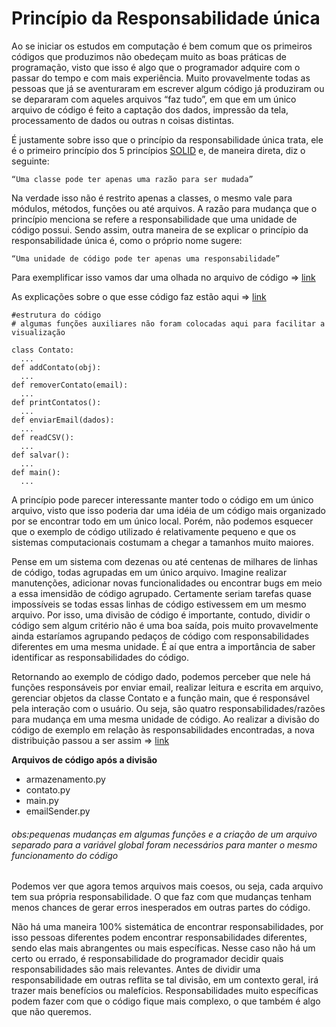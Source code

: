 # Princípio da Responsabilidade única

Ao se iniciar os estudos em computação é bem comum que os primeiros códigos que produzimos não obedeçam muito as boas práticas de programação, visto que isso é algo que o programador adquire com o passar do tempo e com mais experiência. Muito provavelmente todas as pessoas que já se aventuraram em escrever algum código já produziram ou se depararam com aqueles arquivos “faz tudo”, em que em um único arquivo de código é feito a captação dos dados, impressão da tela, processamento de dados ou outras n coisas distintas.

É justamente sobre isso que o princípio da responsabilidade única trata, ele é o primeiro princípio dos 5 princípios [SOLID](https://en.wikipedia.org/wiki/SOLID) e, de maneira direta, diz o seguinte:

    “Uma classe pode ter apenas uma razão para ser mudada”

Na verdade isso não é restrito apenas a classes, o mesmo vale para módulos, métodos, funções ou até arquivos. A razão para mudança que o princípio menciona se refere a responsabilidade que uma unidade de código possui. Sendo assim, outra maneira de se explicar o princípio da responsabilidade única é, como o próprio nome sugere:

    “Uma unidade de código pode ter apenas uma responsabilidade”

Para exemplificar isso vamos dar uma olhada no arquivo de código => [link](https://github.com/Vitor178/Principio_da_Responsabilidade_Unica/blob/master/codigo_antes/emailSender.py)

As explicações sobre o que esse código faz estão aqui => [link](https://github.com/Vitor178/Principio_da_Responsabilidade_Unica/blob/master/EmailSender.md)

```
#estrutura do código
# algumas funções auxiliares não foram colocadas aqui para facilitar a visualização

class Contato:
  ...
def addContato(obj):
  ...
def removerContato(email):
  ...
def printContatos():
  ...
def enviarEmail(dados):
  ...
def readCSV():
  ...
def salvar():
  ...
def main():
  ...
```

A princípio pode parecer interessante manter todo o código em um único arquivo, visto que isso poderia dar uma idéia de um código mais organizado por se encontrar todo em um único local. Porém, não podemos esquecer que o exemplo de código utilizado é relativamente pequeno e que os sistemas computacionais costumam a chegar a tamanhos muito maiores.

Pense em um sistema com dezenas ou até centenas de milhares de linhas de código, todas agrupadas em um único arquivo. Imagine realizar manutenções, adicionar novas funcionalidades ou encontrar bugs em meio a essa imensidão de código agrupado. Certamente seriam tarefas quase impossíveis se todas essas linhas de código estivessem em um mesmo arquivo. Por isso, uma divisão de código é importante, contudo, dividir o código sem algum critério não é uma boa saída, pois muito provavelmente ainda estaríamos agrupando pedaços de código com responsabilidades diferentes em uma mesma unidade. É aí que entra a importância de saber identificar as responsabilidades do código.

Retornando ao exemplo de código dado, podemos perceber que nele há funções responsáveis por enviar email, realizar leitura e escrita em arquivo, gerenciar objetos da classe Contato e a função main, que é responsável pela interação com o usuário. Ou seja, são quatro responsabilidades/razões para mudança em uma mesma unidade de código.
Ao realizar a divisão do código de exemplo em relação às responsabilidades encontradas, a nova distribuição passou a ser assim  => [link](https://github.com/Vitor178/Principio_da_Responsabilidade_Unica/tree/master/codigo_depois)

**Arquivos de código após a divisão**
* armazenamento.py
* contato.py
* main.py
* emailSender.py

###### obs:pequenas mudanças em algumas funções e a criação de um arquivo separado para a variável global foram necessários para manter o mesmo funcionamento do código

Podemos ver que agora temos arquivos mais coesos, ou seja, cada arquivo tem sua própria responsabilidade. O que faz com que mudanças tenham menos chances de gerar erros inesperados em outras partes do código.

Não há uma maneira 100% sistemática de encontrar responsabilidades, por isso pessoas diferentes podem encontrar responsabilidades diferentes, sendo elas mais abrangentes ou mais específicas. Nesse caso não há um certo ou errado, é responsabilidade do programador decidir quais responsabilidades são mais relevantes. Antes de dividir uma responsabilidade em outras reflita se tal divisão, em um contexto geral, irá trazer mais benefícios ou malefícios. Responsabilidades muito específicas podem fazer com que o código fique mais complexo, o que também é algo que não queremos.

